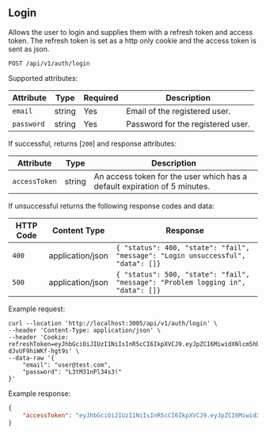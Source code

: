 ## Login

Allows the user to login and supplies them with a refresh token and access token. The refresh token is set as a http only cookie and the access token is sent as json.

```plaintext
POST /api/v1/auth/login
```

Supported attributes:

| Attribute                | Type     | Required | Description           |
|--------------------------|----------|----------|-----------------------|
| `email`               | string   | Yes      | Email of the registered user. |
| `password`               | string   | Yes      | Password for the registered user. |

If successful, returns [`200`] and response attributes:

| Attribute                | Type     | Description           |
|--------------------------|----------|-----------------------|
| `accessToken`            | string | An access token for the user which has a default expiration of 5 minutes. |

If unsuccessful returns the following response codes and data:

| HTTP Code                 | Content Type   | Response        |
|---------------------------|----------------|-----------------|
| `400`                     | application/json | `{ "status": 400, "state": "fail", "message": "Login unsuccessful", "data": []}`|
| `500`                     | application/json | `{ "status": 500, "state": "fail", "message": "Problem logging in", "data": []}`|


Example request:

```shell
curl --location 'http://localhost:3005/api/v1/auth/login' \
--header 'Content-Type: application/json' \
--header 'Cookie: refreshToken=eyJhbGciOiJIUzI1NiIsInR5cCI6IkpXVCJ9.eyJpZCI6MiwidXNlcm5hbWUiOiJwbG9ja3llckBnb29nbGVtYWlsLmNvbSIsImRpc3BsYXlfbmFtZSI6IlBhdWwiLCJsYXN0X2xvZ29uIjpudWxsLCJpYXQiOjE3MzI3ODcyNDgsImV4cCI6MTczMjg3MzY0OH0.RKahLVNy2nV5ak0bUtdH5N0QM-dJvUF9hiWKf-hgt9s' \
--data-raw '{
    "email": "user@test.com",
    "password": "L3tM31nPl34s3!"
}'
```

Example response:

```json
{
    "accessToken": "eyJhbGciOiJIUzI1NiIsInR5cCI6IkpXVCJ9.eyJpZCI6MiwidXNlcm5hbWUiOiJwbG9ja3llckBnb29nbGVtYWlsLmNvbSIsImRpc3BsYXlfbmFtZSI6IlBhdWwiLCJsYXN0X2xvZ29uIjpudWxsLCJpYXQiOjE3MzI3MTYzNzUsImV4cCI6MTczMjcxNjY3NX0.H5ZPFbERZzUpyHRIxN3ABC5hrwzQluwKknu37ZP34ok"
}
```